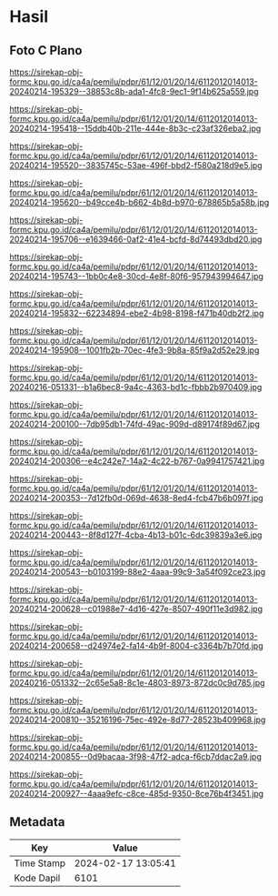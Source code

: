# Hasil

## Foto C Plano

https://sirekap-obj-formc.kpu.go.id/ca4a/pemilu/pdpr/61/12/01/20/14/6112012014013-20240214-195329--38853c8b-ada1-4fc8-9ec1-9f14b625a559.jpg

https://sirekap-obj-formc.kpu.go.id/ca4a/pemilu/pdpr/61/12/01/20/14/6112012014013-20240214-195418--15ddb40b-211e-444e-8b3c-c23af326eba2.jpg

https://sirekap-obj-formc.kpu.go.id/ca4a/pemilu/pdpr/61/12/01/20/14/6112012014013-20240214-195520--3835745c-53ae-496f-bbd2-f580a218d9e5.jpg

https://sirekap-obj-formc.kpu.go.id/ca4a/pemilu/pdpr/61/12/01/20/14/6112012014013-20240214-195620--b49cce4b-b662-4b8d-b970-678865b5a58b.jpg

https://sirekap-obj-formc.kpu.go.id/ca4a/pemilu/pdpr/61/12/01/20/14/6112012014013-20240214-195706--e1639466-0af2-41e4-bcfd-8d74493dbd20.jpg

https://sirekap-obj-formc.kpu.go.id/ca4a/pemilu/pdpr/61/12/01/20/14/6112012014013-20240214-195743--1bb0c4e8-30cd-4e8f-80f6-957943994647.jpg

https://sirekap-obj-formc.kpu.go.id/ca4a/pemilu/pdpr/61/12/01/20/14/6112012014013-20240214-195832--62234894-ebe2-4b98-8198-f471b40db2f2.jpg

https://sirekap-obj-formc.kpu.go.id/ca4a/pemilu/pdpr/61/12/01/20/14/6112012014013-20240214-195908--1001fb2b-70ec-4fe3-9b8a-85f9a2d52e29.jpg

https://sirekap-obj-formc.kpu.go.id/ca4a/pemilu/pdpr/61/12/01/20/14/6112012014013-20240216-051331--b1a6bec8-9a4c-4363-bd1c-fbbb2b970409.jpg

https://sirekap-obj-formc.kpu.go.id/ca4a/pemilu/pdpr/61/12/01/20/14/6112012014013-20240214-200100--7db95db1-74fd-49ac-909d-d89174f89d67.jpg

https://sirekap-obj-formc.kpu.go.id/ca4a/pemilu/pdpr/61/12/01/20/14/6112012014013-20240214-200306--e4c242e7-14a2-4c22-b767-0a9941757421.jpg

https://sirekap-obj-formc.kpu.go.id/ca4a/pemilu/pdpr/61/12/01/20/14/6112012014013-20240214-200353--7d12fb0d-069d-4638-8ed4-fcb47b6b097f.jpg

https://sirekap-obj-formc.kpu.go.id/ca4a/pemilu/pdpr/61/12/01/20/14/6112012014013-20240214-200443--8f8d127f-4cba-4b13-b01c-6dc39839a3e6.jpg

https://sirekap-obj-formc.kpu.go.id/ca4a/pemilu/pdpr/61/12/01/20/14/6112012014013-20240214-200543--b0103199-88e2-4aaa-99c9-3a54f092ce23.jpg

https://sirekap-obj-formc.kpu.go.id/ca4a/pemilu/pdpr/61/12/01/20/14/6112012014013-20240214-200628--c01988e7-4d16-427e-8507-490f11e3d982.jpg

https://sirekap-obj-formc.kpu.go.id/ca4a/pemilu/pdpr/61/12/01/20/14/6112012014013-20240214-200658--d24974e2-fa14-4b9f-8004-c3364b7b70fd.jpg

https://sirekap-obj-formc.kpu.go.id/ca4a/pemilu/pdpr/61/12/01/20/14/6112012014013-20240216-051332--2c65e5a8-8c1e-4803-8973-872dc0c9d785.jpg

https://sirekap-obj-formc.kpu.go.id/ca4a/pemilu/pdpr/61/12/01/20/14/6112012014013-20240214-200810--35216196-75ec-492e-8d77-28523b409968.jpg

https://sirekap-obj-formc.kpu.go.id/ca4a/pemilu/pdpr/61/12/01/20/14/6112012014013-20240214-200855--0d9bacaa-3f98-47f2-adca-f6cb7ddac2a9.jpg

https://sirekap-obj-formc.kpu.go.id/ca4a/pemilu/pdpr/61/12/01/20/14/6112012014013-20240214-200927--4aaa9efc-c8ce-485d-9350-8ce76b4f3451.jpg


## Metadata

| Key        | Value               |
| ---------- | ------------------- |
| Time Stamp | 2024-02-17 13:05:41 |
| Kode Dapil | 6101                |



